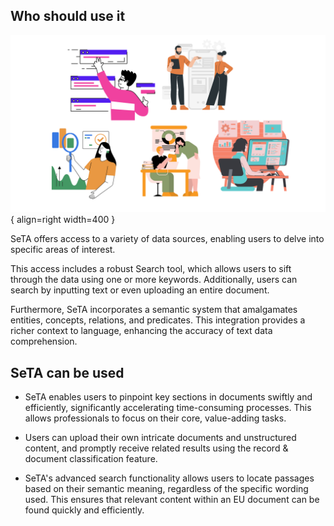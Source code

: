 ## Who should use it

![Who should use it](../img/who_use_it.png){ align=right width=400 }

SeTA offers access to a variety of data sources, enabling users to delve into specific areas of interest.

This access includes a robust Search tool, which allows users to sift through the data using one or more keywords. Additionally, users can search by inputting text or even uploading an entire document.   

Furthermore, SeTA incorporates a semantic system that amalgamates entities, concepts, relations, and predicates. This integration provides a richer context to language, enhancing the accuracy of text data comprehension.


## SeTA can be used

- SeTA enables users to pinpoint key sections in documents swiftly and efficiently, significantly accelerating time-consuming processes. This allows professionals to focus on their core, value-adding tasks.

- Users can upload their own intricate documents and unstructured content, and promptly receive related results using the record & document classification feature. 

- SeTA's advanced search functionality allows users to locate passages based on their semantic meaning, regardless of the specific wording used. This ensures that relevant content within an EU document can be found quickly and efficiently.
